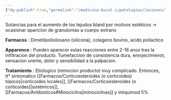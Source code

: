```yaml
---
{"dg-publish":true,"permalink":"/medicina-bucal-i/patologias/lesiones/lesiones-por-agentes-quimicos/reaccion-facial-por-rellenos-esteticos-inyectados/"}
---
```



Sutancias para el aumento de los tejudos bland por motivos estéticos → ocasionar aparicion de granulomas a cuerpo extrano

**Farmacos** : Dimetilpolisiloxano (silicona), colageno bovino, acido poliactico

**Apparence** : Pueden aparecer estas reacciones entre 2-16 anos tras la infiltracion del producto. Tumefaccion de consistencia dura, enrojecimienot, sensacion urente, dolor y sensibilidad a la palpacion.

**Tratamiento** : Etiologico (remocion producto) muy complicado. Entonces, tt° sintomatico [[Farmacos/Corticoesteroides (o corticoides) tópicos\|corticoides locales]], [[Farmacos/Corticoesteroides (o corticoides)\|sistémicos]], [[Farmacos/Antibioticos#Minociclina\|minociclinas]] y imiquimod 5%